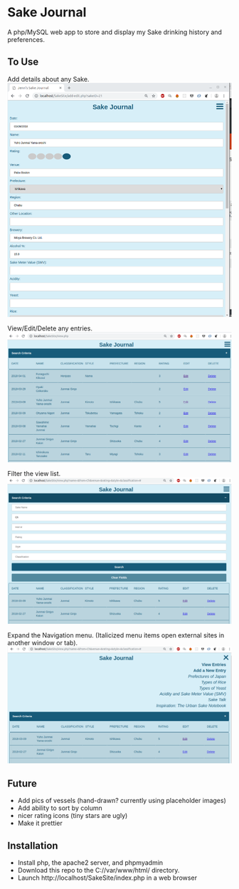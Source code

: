 # Sake Journal

A php/MySQL web app to store and display my Sake drinking history and preferences.

## To Use

Add details about any Sake.
![Edit](screenshots/AddEdit.png)

View/Edit/Delete any entries.
![View](screenshots/View.png)

Filter the view list.
![Filtering](screenshots/ViewWithFiltering.png)

Expand the Navigation menu. (Italicized menu items open external sites in another window or tab).
![Navigation](screenshots/Nav.png)

## Future
- Add pics of vessels (hand-drawn? currently using placeholder images)
- Add ability to sort by column
- nicer rating icons (tiny stars are ugly)
- Make it prettier


## Installation
- Install php, the apache2 server, and phpmyadmin
- Download this repo to the C://var/www/html/ directory.
- Launch http://localhost/SakeSite/index.php in a web browser
